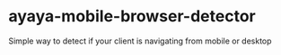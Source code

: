 # ayaya-mobile-browser-detector
Simple way to detect if your client is navigating from mobile or desktop

